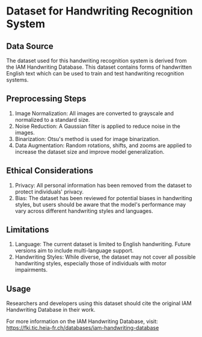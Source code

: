 # Dataset for Handwriting Recognition System

## Data Source
The dataset used for this handwriting recognition system is derived from the IAM Handwriting Database. This dataset contains forms of handwritten English text which can be used to train and test handwriting recognition systems.

## Preprocessing Steps
1. Image Normalization: All images are converted to grayscale and normalized to a standard size.
2. Noise Reduction: A Gaussian filter is applied to reduce noise in the images.
3. Binarization: Otsu's method is used for image binarization.
4. Data Augmentation: Random rotations, shifts, and zooms are applied to increase the dataset size and improve model generalization.

## Ethical Considerations
1. Privacy: All personal information has been removed from the dataset to protect individuals' privacy.
2. Bias: The dataset has been reviewed for potential biases in handwriting styles, but users should be aware that the model's performance may vary across different handwriting styles and languages.

## Limitations
1. Language: The current dataset is limited to English handwriting. Future versions aim to include multi-language support.
2. Handwriting Styles: While diverse, the dataset may not cover all possible handwriting styles, especially those of individuals with motor impairments.

## Usage
Researchers and developers using this dataset should cite the original IAM Handwriting Database in their work.

For more information on the IAM Handwriting Database, visit: https://fki.tic.heia-fr.ch/databases/iam-handwriting-database

